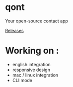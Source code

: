 # qont
Your open-source contact app

[Releases](https://github.com/Lun4rIum/qont/releases/tag/Release)
# Working on :

- english integration
- responsive design
- mac / linux integration
- CLI mode

